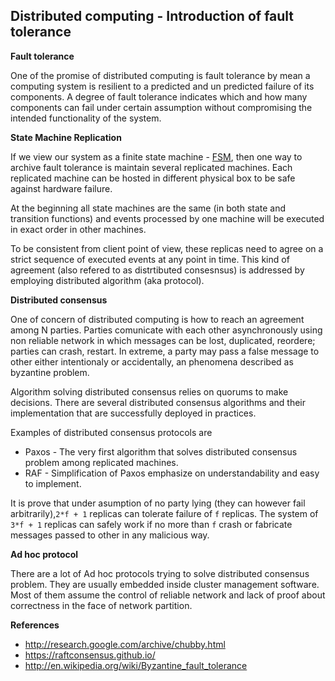 ## Distributed computing - Introduction of fault tolerance

**Fault tolerance**

One of the promise of distributed computing is fault tolerance by mean a computing system is resilient to a predicted and un predicted failure of its components. A degree of fault tolerance indicates which and how many components can fail under certain assumption without compromising the intended functionality of the system.

**State Machine Replication**

If we view our system as a finite state machine - [FSM](http://en.wikipedia.org/wiki/Finite-state_machine), then one way to archive fault tolerance is maintain several replicated machines. Each replicated machine can be hosted in different physical box to be safe against hardware failure.

At the beginning all state machines are the same (in both state and transition functions) and events processed by one machine will be executed in exact order in other machines. 

To be consistent from client point of view, these replicas need to agree on a strict sequence of executed events at any point in time. This kind of agreement (also refered to as distrtibuted consesnsus) is addressed by employing distributed algorithm (aka protocol).

**Distributed consensus**

One of concern of distributed computing is how to reach an agreement among N parties. Parties comunicate with each other asynchronously using non reliable network in which messages can be lost, duplicated, reordere; parties can crash, restart. In extreme, a party may pass a false message to other either intentionaly or accidentally, an phenomena described as byzantine problem. 

Algorithm solving distributed consensus relies on quorums to make decisions. There are several distributed consensus algorithms and their implementation that are successfully deployed in practices.

Examples of distributed consensus protocols are

* Paxos - The very first algorithm that solves distributed consensus problem among replicated machines.
* RAF - Simplification of Paxos emphasize on understandability and easy to implement.

It is prove that under asumption of no party lying (they can however fail arbitrarily),`2*f + 1` replicas can tolerate failure of `f` replicas. The system of `3*f + 1` replicas can safely work if no more than `f` crash or fabricate messages passed to other in any malicious way.

**Ad hoc protocol**

There are a lot of Ad hoc protocols trying to solve distributed consensus problem. They are usually embedded inside cluster management software. Most of them assume the control of reliable network and lack of proof about correctness in the face of network partition.

**References**

* http://research.google.com/archive/chubby.html
* https://raftconsensus.github.io/
* http://en.wikipedia.org/wiki/Byzantine_fault_tolerance

